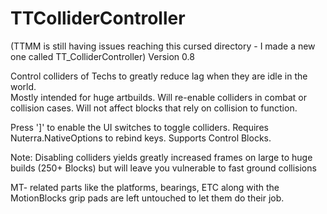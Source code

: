 # TTColliderController
(TTMM is still having issues reaching this cursed directory - I made a new one called TT_ColliderController)
Version 0.8

Control colliders of Techs to greatly reduce lag when they are idle in the world.  
Mostly intended for huge artbuilds.  Will re-enable colliders in combat or collision cases.
Will not affect blocks that rely on collision to function.

Press ']' to enable the UI switches to toggle colliders.
Requires Nuterra.NativeOptions to rebind keys.
Supports Control Blocks.

Note: Disabling colliders yields greatly increased frames on large to huge builds (250+ Blocks) but will leave you vulnerable to fast ground collisions

MT- related parts like the platforms, bearings, ETC along with the MotionBlocks grip pads are left untouched to let them do their job.
